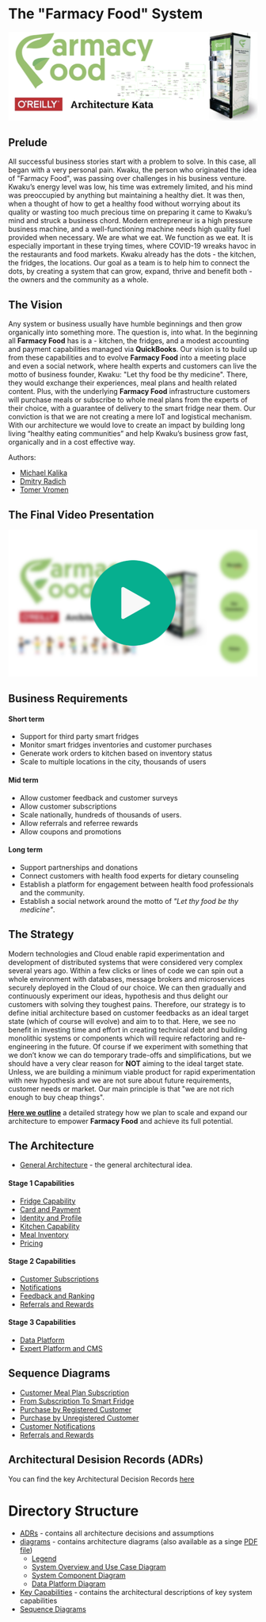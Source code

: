 # The "Farmacy Food" System  

![image](./Images/Title.png)  

## Prelude  

All successful business stories start with a problem to solve. In this case, all began with a very personal pain. Kwaku, the person who originated the idea of "Farmacy Food", was passing over challenges in his business venture. Kwaku’s energy level was low, his time was extremely limited, and his mind was preoccupied by anything but maintaining a healthy diet. It was then, when a thought of how to get a healthy food without worrying about its quality or wasting too much precious time on preparing it came to Kwaku’s mind and struck a business chord. Modern entrepreneur is a high pressure business machine, and a well-functioning machine needs high quality fuel provided when necessary. We are what we eat. We function as we eat. It is especially important in these trying times, where COVID-19 wreaks havoc in the restaurants and food markets. Kwaku already has the dots - the kitchen, the fridges, the locations. Our goal as a team is to help him to connect the dots, by creating a system that can grow, expand, thrive and benefit both - the owners and the community as a whole.

## The Vision  

Any system or business usually have humble beginnings and then grow organically into something more. The question is, into what. In the beginning all __Farmacy Food__ has is a - kitchen, the fridges, and a modest accounting and payment capabilities managed via __QuickBooks__. Our vision is to build up from these capabilities and to evolve __Farmacy Food__ into a meeting place and even a social network, where health experts and customers can live the motto of business founder, Kwaku: "Let thy food be thy medicine". There, they would exchange their experiences, meal plans and health related content. Plus, with the underlying __Farmacy Food__ infrastructure customers will purchase meals or subscribe to whole meal plans from the experts of their choice, with a guarantee of delivery to the smart fridge near them. Our conviction is that we are not creating a mere IoT and logistical mechanism. With our architecture we would love to create an impact by building long living “healthy eating communities” and help Kwaku’s business grow fast, organically and in a cost effective way.

Authors:
* [Michael Kalika](https://www.linkedin.com/in/michaelkalika)
* [Dmitry Radich](https://www.linkedin.com/in/dmitry-radich-30047435)
* [Tomer Vromen](https://www.linkedin.com/in/tomer-vromen-8547736b)

## The Final Video Presentation
[![Watch the video](./Images/video.png)](https://vimeo.com/484549209/65be97bd7d)

## Business Requirements  

#### Short term  

* Support for third party smart fridges
* Monitor smart fridges inventories and customer purchases
* Generate work orders to kitchen based on inventory status
* Scale to multiple locations in the city, thousands of users

#### Mid term  

* Allow customer feedback and customer surveys
* Allow customer subscriptions
* Scale nationally, hundreds of thousands of users.
* Allow referrals and referree rewards
* Allow coupons and promotions

#### Long term  

* Support partnerships and donations
* Connect customers with health food experts for dietary counseling
* Establish a platform for engagement between health food professionals and the community.
* Establish a social network around the motto of _"Let thy food be thy medicine"_.

##  The Strategy  

Modern technologies and Cloud enable rapid experimentation and development of distributed systems that were considered very complex several years ago. Within a few clicks or lines of code we can spin out a whole environment with databases, message brokers and microservices securely deployed in the Cloud of our choice. We can then gradually and continuously experiment our ideas, hypothesis and thus delight our customers with solving they toughest pains. Therefore, our strategy is to define initial architecture based on customer feedbacks as an ideal target state (which of course will evolve) and aim to to that. Here, we see no benefit in investing time and effort in creating technical debt and building monolithic systems or components which will require refactoring and re-engineering in the future. 
Of course if we experiment with something that we don’t know we can do temporary trade-offs and simplifications, but we should have a very clear reason for __NOT__ aiming to the ideal target state. Unless, we are building a minimum viable product for rapid experimentation with new hypothesis and we are not sure about future requirements, customer needs or market. Our main principle is that "we are not rich enough to buy cheap things".

 __[Here we outline](./Strategy.md)__ a detailed strategy how we plan to scale and expand our architecture to empower __Farmacy Food__ and achieve its full potential.  

## The Architecture  

* [General Architecture](./GeneralArchitecture.md) - the general architectural idea.  

#### Stage 1 Capabilities  

* [Fridge Capability](./Key%20Capabilities/Fridge%20Capability.md)
* [Card and Payment](./Key%20Capabilities/Card%20and%20Payment.md)
* [Identity and Profile](./Key%20Capabilities/Identity%20and%20Profile.md)  
* [Kitchen Capability](./Key%20Capabilities/Kitchens.md)
* [Meal Inventory](./Key%20Capabilities/Meal%20Inventory.md)
* [Pricing](./Key%20Capabilities/Pricing%20policies.md)

#### Stage 2 Capabilities  

* [Customer Subscriptions](./Key%20Capabilities/Customer%20Subscriptions.md)
* [Notifications](./Key%20Capabilities/Notifications.md)
* [Feedback and Ranking](./Key%20Capabilities/Feedbacks.md)  
* [Referrals and Rewards](./Key%20Capabilities/Referrals%20and%20Rewards.md)  

#### Stage 3 Capabilities  

* [Data Platform](./Key%20Capabilities/Data%20Platform.md)
* [Expert Platform and CMS](./Key%20Capabilities/Expert%20Platform.md)  

## Sequence  Diagrams

* [Customer Meal Plan Subscription](./Sequence%20Diagrams/MealPlanSubscription.png)
* [From Subscription To Smart Fridge](./Sequence%20Diagrams/SubscriptionExecution.png)
* [Purchase by Registered Customer](./Sequence%20Diagrams/RegPurchase.PNG)  
* [Purchase by Unregistered Customer](./Sequence%20Diagrams/UnregPurchase.PNG)  
* [Customer Notifications](./Sequence%20Diagrams/CustomerNotifications.png)  
* [Referrals and Rewards](./Sequence%20Diagrams/ReferralsRewards.png)  

## Architectural Desision Records (ADRs)  

You can find the key Architectural Decision Records [here](./ADRs/)  

# Directory Structure

- [ADRs](./ADRs/) - contains all architecture decisions and assumptions
- [diagrams](./diagrams/) - contains architecture diagrams (also available as a singe [PDF file](./diagrams/System%20Component%20Diagram%20-%20Platform.pdf))
	- [Legend](./diagrams/Legend.jpg)
	- [System Overview and Use Case Diagram](./diagrams/System%20Overview%20and%20Use%20Case%20Diagram%20-%20Platform.jpeg)
	- [System Component Diagram](./diagrams/System%20Component%20Diagram%20-%20Platform.jpeg)
	- [Data Platform Diagram](./diagrams/Data%20Platform%20Diagram.jpg)
- [Key Capabilities](./Key%20Capabilities/) - contains the architectural descriptions of key system capabilities
- [Sequence Diagrams](./Sequence%20Diagrams/)

